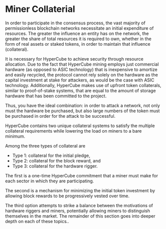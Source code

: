 # Miner Collaterial

In order to participate in the consensus process, the vast majority of permissionless blockchain networks necessitate an initial expenditure of resources. The greater the influence an entity has on the network, the greater the share of total resources it is required to own, whether in the form of real assets or staked tokens, in order to maintain that influence (collateral).

It is necessary for HyperCube to achieve security through resource allocation. Due to the fact that HyperCube mining employs just commercial hardware (as opposed to ASIC technology) that is inexpensive to amortize and easily recycled, the protocol cannot rely solely on the hardware as the capital investment at stake for attackers, as would be the case with ASIC technology. Additionally, HyperCube makes use of upfront token collaterals, similar to proof-of-stake systems, that are equal to the amount of storage hardware that has been committed to the project.

Thus, you have the ideal combination: in order to attack a network, not only must the hardware be purchased, but also large numbers of the token must be purchased in order for the attack to be successful.

HyperCube contains two unique collateral systems to satisfy the multiple collateral requirements while lowering the load on miners to a bare minimum.

Among the three types of collateral are 

- Type 1: collateral for the initial pledge, 
- Type 2: collateral for the block reward, and 
- Type 3: collateral for the hardware rigger.

The first is a one-time HyperCube commitment that a miner must make for each sector in which they are participating.

The second is a mechanism for minimizing the initial token investment by allowing block rewards to be progressively vested over time.

The third option attempts to strike a balance between the motivations of hardware riggers and miners, potentially allowing miners to distinguish themselves in the market. The remainder of this section goes into deeper depth on each of these topics..
